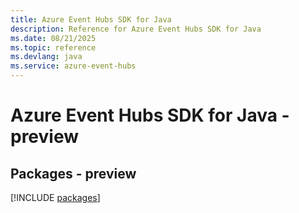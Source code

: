 ```yaml
---
title: Azure Event Hubs SDK for Java
description: Reference for Azure Event Hubs SDK for Java
ms.date: 08/21/2025
ms.topic: reference
ms.devlang: java
ms.service: azure-event-hubs
---
```

# Azure Event Hubs SDK for Java - preview
## Packages - preview
[!INCLUDE [packages](event-hubs-index.md)]